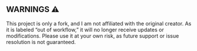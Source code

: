 
## WARNINGS ⚠️
This project is only a fork, and I am not affiliated with the original creator. As it is labeled “out of workflow,” it will no longer receive updates or modifications. Please use it at your own risk, as future support or issue resolution is not guaranteed.


